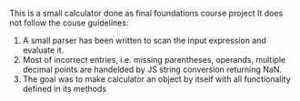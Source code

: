 This is a small calculator done as final foundations course project
It does not follow the couse guidelines:
1. A small parser has been written to scan the input expression and evaluate it.
2. Most of incorrect entries, i.e. missing parentheses, operands, multiple decimal points are handelded by JS string conversion returning NaN.
3. The goal was to make calculator an object by itself with all functionality defined in its methods
